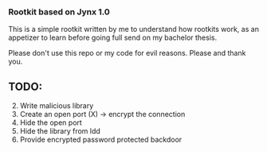 ### Rootkit based on Jynx 1.0

This is a simple rootkit written by me to understand how rootkits work, as an appetizer to learn before going full send on my bachelor thesis.

Please don't use this repo or my code for evil reasons. Please and thank you.

## TODO:

2. Write malicious library
1. Create an open port (X) -> encrypt the connection
3. Hide the open port
4. Hide the library from ldd
5. Provide encrypted password protected backdoor
